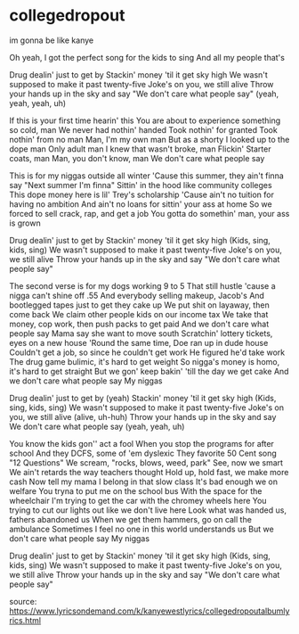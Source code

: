 # collegedropout
im gonna be like kanye


Oh yeah, I got the perfect song for the kids to sing
And all my people that's

Drug dealin' just to get by
Stackin' money 'til it get sky high
We wasn't supposed to make it past twenty-five
Joke's on you, we still alive
Throw your hands up in the sky and say
"We don't care what people say" (yeah, yeah, yeah, uh)

If this is your first time hearin' this
You are about to experience something so cold, man
We never had nothin' handed
Took nothin' for granted
Took nothin' from no man
Man, I'm my own man
But as a shorty I looked up to the dope man
Only adult man I knew that wasn't broke, man
Flickin' Starter coats, man
Man, you don't know, man
We don't care what people say

This is for my niggas outside all winter
'Cause this summer, they ain't finna say
"Next summer I'm finna"
Sittin' in the hood like community colleges
This dope money here is lil' Trey's scholarship
'Cause ain't no tuition for having no ambition
And ain't no loans for sittin' your ass at home
So we forced to sell crack, rap, and get a job
You gotta do somethin' man, your ass is grown

Drug dealin' just to get by
Stackin' money 'til it get sky high
(Kids, sing, kids, sing)
We wasn't supposed to make it past twenty-five
Joke's on you, we still alive
Throw your hands up in the sky and say
"We don't care what people say"

The second verse is for my dogs working 9 to 5
That still hustle 'cause a nigga can't shine off .55
And everybody selling makeup, Jacob's
And bootlegged tapes just to get they cake up
We put shit on layaway, then come back
We claim other people kids on our income tax
We take that money, cop work, then push packs to get paid
And we don't care what people say
Mama say she want to move south
Scratchin' lottery tickets, eyes on a new house
'Round the same time, Doe ran up in dude house
Couldn't get a job, so since he couldn't get work
He figured he'd take work
The drug game bulimic, it's hard to get weight
So nigga's money is homo, it's hard to get straight
But we gon' keep bakin' 'till the day we get cake
And we don't care what people say
My niggas

Drug dealin' just to get by (yeah)
Stackin' money 'til it get sky high
(Kids, sing, kids, sing)
We wasn't supposed to make it past twenty-five
Joke's on you, we still alive (alive, uh-huh)
Throw your hands up in the sky and say
We don't care what people say (yeah, yeah, uh)

You know the kids gon'' act a fool
When you stop the programs for after school
And they DCFS, some of 'em dyslexic
They favorite 50 Cent song "12 Questions"
We scream, "rocks, blows, weed, park"
See, now we smart
We ain't retards the way teachers thought
Hold up, hold fast, we make more cash
Now tell my mama I belong in that slow class
It's bad enough we on welfare
You tryna to put me on the school bus
With the space for the wheelchair
I'm trying to get the car with the chromey wheels here
You trying to cut our lights out like we don't live here
Look what was handed us, fathers abandoned us
When we get them hammers, go on call the ambulance
Sometimes I feel no one in this world understands us
But we don't care what people say
My niggas

Drug dealin' just to get by
Stackin' money 'til it get sky high
(Kids, sing, kids, sing)
We wasn't supposed to make it past twenty-five
Joke's on you, we still alive
Throw your hands up in the sky and say
"We don't care what people say"

source: https://www.lyricsondemand.com/k/kanyewestlyrics/collegedropoutalbumlyrics.html
